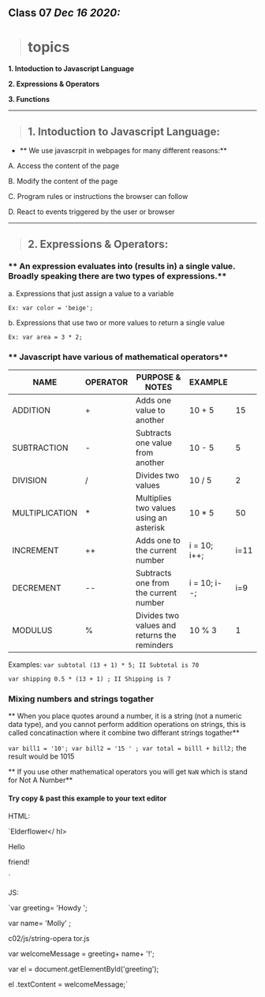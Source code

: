 ## Class 07  *Dec 16 2020:*

> # topics

__1. Intoduction to Javascript Language__

__2. Expressions & Operators__

__3. Functions__

---

> ## 1. Intoduction to Javascript Language:

  * ** We use javascrpit in webpages for many different reasons:**
  
A. Access the content of the page

B. Modify the content of the page

C. Program rules or instructions the browser can follow

D. React to events triggered by the user or browser 

---

> ## 2. Expressions & Operators:

### ** An expression evaluates into (results in) a single value. Broadly speaking there are two types of expressions.**
 
 a. Expressions that just assign a value to a variable 
 
    Ex: var color = 'beige'; 
    
 b. Expressions that use two or more values to return a single value
 
    Ex: var area = 3 * 2; 
    
    
 ###  ** Javascript have various of mathematical operators**
    
    
| NAME           | OPERATOR | PURPOSE & NOTES                              | EXAMPLE        |      |
|----------------|----------|----------------------------------------------|----------------|------|
| ADDITION       |    +     | Adds one value to another                    | 10 + 5         | 15   |
| SUBTRACTION    |    -     | Subtracts one value from another             | 10 - 5         | 5    |
| DIVISION       |    /     | Divides two values                           | 10 / 5         | 2    |
| MULTIPLICATION |    *     | Multiplies two values using an asterisk      | 10 * 5         | 50   |
| INCREMENT      |    ++    | Adds one to the current number               | i = 10;  i++;  | i=11 |
| DECREMENT      |    --    | Subtracts one from the current number        | i = 10;  i--;  | i=9  |
| MODULUS        |    %     | Divides two values and returns the reminders | 10 % 3         | 1    |
    
 
 Examples: 
`var subtotal (13 + 1) * 5; II Subtotal is 70`

`var shipping 0.5 * (13 + 1) ; II Shipping is 7`


### Mixing numbers and strings togather 
** When you place quotes around a number, it is a string (not a numeric data type), and you cannot perform addition operations on strings, this is called concatinaction where it combine two differant strings togather**

`var bill1 = '10';
var bill2 = '15 ' ;
var total = billl + bill2;` the result would be 1015

** If you use other mathematical operators you will get `NaN` which is stand for Not A Number** 


#### Try copy & past this example to your text editor  

HTML:

`<hl>Elderflower</ hl>

<div id="content">

<div id="greeting" class="message">Hello

<span id="name">friend</span>!

</div>

</div>

<script src="js/string-operator.js"></script>`


JS:

`var greeting= 'Howdy ';

var name= 'Molly' ;

c02/js/string-opera tor.js

var welcomeMessage = greeting+ name+ '!';

var el = document.getElementByld('greeting');

el .textContent = welcomeMessage;`




 
 
 
